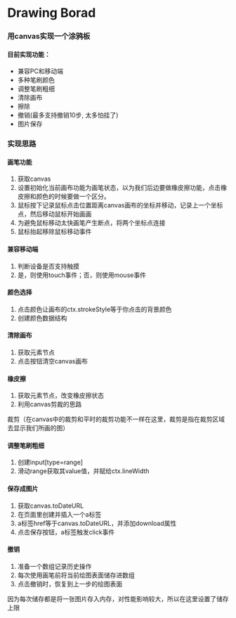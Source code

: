 # Drawing Borad
### 用canvas实现一个涂鸦板
#### 目前实现功能：
- 兼容PC和移动端
- 多种笔刷颜色
- 调整笔刷粗细
- 清除画布
- 擦除
- 撤销(最多支持撤销10步, 太多怕挂了)
- 图片保存

### 实现思路

#### 画笔功能

1. 获取canvas
2. 设置初始化当前画布功能为画笔状态，以为我们后边要做橡皮擦功能，点击橡皮擦和颜色的时候要做一个区分。
3. 鼠标按下记录鼠标点击位置距离canvas画布的坐标并移动，记录上一个坐标点，然后移动鼠标开始画画
4. 为避免鼠标移动太快画笔产生断点，将两个坐标点连接
5. 鼠标抬起移除鼠标移动事件

#### 兼容移动端
1. 判断设备是否支持触摸
2. 是，则使用touch事件；否，则使用mouse事件

#### 颜色选择

1. 点击颜色让画布的ctx.strokeStyle等于你点击的背景颜色
2. 创建颜色数据结构

#### 清除画布
1. 获取元素节点
2. 点击按钮清空canvas画布

#### 橡皮擦
1. 获取元素节点，改变橡皮擦状态
2. 利用canvas剪裁的思路

裁剪（在canvas中的裁剪和平时的裁剪功能不一样在这里，裁剪是指在裁剪区域去显示我们所画的图）

#### 调整笔刷粗细
1. 创建input[type=range]
2. 滑动range获取其value值，并赋给ctx.lineWidth

#### 保存成图片
1. 获取canvas.toDateURL
2. 在页面里创建并插入一个a标签
3. a标签href等于canvas.toDateURL，并添加download属性
4. 点击保存按钮，a标签触发click事件

#### 撤销
1. 准备一个数组记录历史操作
2. 每次使用画笔前将当前绘图表面储存进数组
3. 点击撤销时，恢复到上一步的绘图表面

因为每次储存都是将一张图片存入内存，对性能影响较大，所以在这里设置了储存上限

